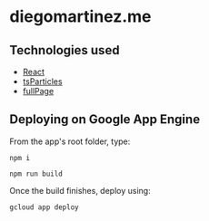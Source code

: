 # diegomartinez.me

## Technologies used

- [React](https://github.com/facebook/react)
- [tsParticles](https://github.com/matteobruni/tsparticles)
- [fullPage](https://github.com/alvarotrigo/react-fullpage)

## Deploying on Google App Engine

From the app's root folder, type:

`npm i`

`npm run build`

Once the build finishes, deploy using:

`gcloud app deploy`
